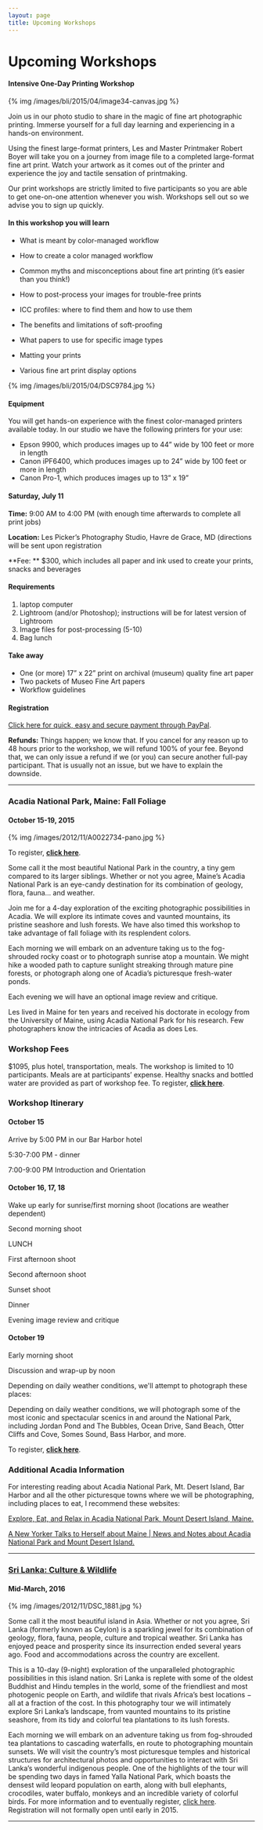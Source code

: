 ```yaml
---
layout: page
title: Upcoming Workshops
---
```

# Upcoming Workshops

#### Intensive One-Day Printing Workshop

{% img /images/bli/2015/04/image34-canvas.jpg %}

Join us in our photo studio to share in the magic of fine art photographic printing. Immerse yourself for a full day learning and experiencing in a hands-on environment.  

Using the finest large-format printers, Les and Master Printmaker Robert Boyer will take you on a journey from image file to a completed large-format fine art print. Watch your artwork as it comes out of the printer and experience the joy and tactile sensation of printmaking. 

Our print workshops are strictly limited to five participants so you are able to get one-on-one attention whenever you wish. Workshops sell out so we advise you to sign up quickly. 


#### In this workshop you will learn

- What is meant by color-managed workflow

- How to create a color managed workflow

- Common myths and misconceptions about fine art printing (it’s easier than you think!)

- How to post-process your images for trouble-free prints

- ICC profiles: where to find them and how to use them

- The benefits and limitations of soft-proofing

- What papers to use for specific image types

- Matting your prints

- Various fine art print display options

{% img /images/bli/2015/04/DSC9784.jpg %}

#### Equipment

You will get hands-on experience with the finest color-managed printers available today. In our studio we have the following printers for your use: 

- Epson 9900, which produces images up to 44” wide by 100 feet or more in length 
- Canon iPF6400, which produces images up to 24” wide by 100 feet or more in length
- Canon Pro-1, which produces images up to 13” x 19”

#### Saturday, July 11

**Time:** 	9:00 AM to 4:00 PM (with enough time afterwards to complete all print jobs)

**Location:**	Les Picker’s Photography Studio, Havre de Grace, MD (directions will be 	sent upon registration

**Fee:	** $300, which includes all paper and ink used to create your prints, snacks and beverages

#### Requirements
	
1. laptop computer
2. Lightroom (and/or Photoshop); instructions will be for latest version of 	Lightroom 
3. Image files for post-processing (5-10)
4. Bag lunch

#### Take away
- One (or more) 17” x 22” print on archival (museum) quality fine art paper
- Two packets of Museo Fine Art papers
- Workflow guidelines

#### Registration

[Click here for quick, easy and secure payment through PayPal](http://shop.lesterpickerphoto.com/page/802). 

**Refunds:**	 Things happen; we know that. If you cancel for any reason up to 48 hours prior to the workshop, we will refund 100% of your fee. Beyond that, we can only issue a refund if we (or you) can secure another full-pay participant. That is usually not an issue, but we have to explain the downside. 

---

### Acadia National Park, Maine: Fall Foliage

#### October 15-19, 2015

{% img /images/2012/11/A0022734-pano.jpg %}

To register, [**click here**](http://shop.lesterpickerphoto.com/page/801).

Some call it the most beautiful National Park in the country, a tiny gem compared to its larger siblings. Whether or not you agree, Maine’s Acadia National Park is an eye-candy destination for its combination of geology, flora, fauna… and weather.

Join me for a 4-day exploration of the exciting photographic possibilities in Acadia. We will explore its intimate coves and vaunted mountains, its pristine seashore and lush forests. We have also timed this workshop to take advantage of fall foliage with its resplendent colors.

Each morning we will embark on an adventure taking us to the fog-shrouded rocky coast or to photograph sunrise atop a mountain. We might hike a wooded path to capture sunlight streaking through mature pine forests, or photograph along one of Acadia’s picturesque fresh-water ponds.

Each evening we will have an optional image review and critique.

Les lived in Maine for ten years and received his doctorate in ecology from the University of Maine, using Acadia National Park for his research. Few photographers know the intricacies of Acadia as does Les.

### Workshop Fees

$1095, plus hotel, transportation, meals. The workshop is limited to 10 participants. Meals are at participants’ expense. Healthy snacks and bottled water are provided as part of workshop fee. To register, [**click here**](http://shop.lesterpickerphoto.com/page/801).

### Workshop Itinerary

#### October 15

Arrive by 5:00 PM in our Bar Harbor hotel

5:30-7:00 PM - dinner

7:00-9:00 PM Introduction and Orientation

#### October 16, 17, 18

Wake up early for sunrise/first morning shoot (locations are weather dependent)

Second morning shoot

LUNCH

First afternoon shoot

Second afternoon shoot

Sunset shoot

Dinner

Evening image review and critique

#### October 19

Early morning shoot

Discussion and wrap-up by noon

Depending on daily weather conditions, we'll attempt to photograph these places:

Depending on daily weather conditions, we will photograph some of the most iconic and spectacular scenics in and around the National Park, including Jordan Pond and The Bubbles, Ocean Drive, Sand Beach, Otter Cliffs and Cove, Somes Sound, Bass Harbor, and more.

To register, [**click here**](http://shop.lesterpickerphoto.com/page/801).

### Additional Acadia Information

For interesting reading about Acadia National Park, Mt. Desert Island, Bar Harbor and all the other picturesque towns where we will be photographing, including places to eat, I recommend these websites:

[Explore, Eat, and Relax in Acadia National Park, Mount Desert Island, Maine.](http://www.ouracadia.com/)

[A New Yorker Talks to Herself about Maine | News and Notes about Acadia National Park and Mount Desert Island.](https://ouracadia.wordpress.com/)

---

### [Sri Lanka: Culture & Wildlife](http://www.nikoniansacademy.com/all/viewWorkshop.html?course_id=1318) 
#### Mid-March, 2016

{% img /images/2012/11/DSC_1881.jpg %}

Some call it the most beautiful island in Asia. Whether or not you agree, Sri Lanka (formerly known as Ceylon) is a sparkling jewel for its combination of geology, flora, fauna, people, culture and tropical weather. Sri Lanka has enjoyed peace and prosperity since its insurrection ended several years ago. Food and accommodations across the country are excellent.

This is a 10-day (9-night) exploration of the unparalleled photographic possibilities in this island nation. Sri Lanka is replete with some of the oldest Buddhist and Hindu temples in the world, some of the friendliest and most photogenic people on Earth, and wildlife that rivals Africa’s best locations  − all at a fraction of the cost. In this photography tour we will intimately explore Sri Lanka’s landscape, from vaunted mountains to its pristine seashore, from its tidy and colorful tea plantations to its lush forests.

Each morning we will embark on an adventure taking us from fog-shrouded tea plantations to cascading waterfalls, en route to photographing mountain sunsets. We will visit the country’s most picturesque temples and historical structures for architectural photos and opportunities to interact with Sri Lanka’s wonderful indigenous people. One of the highlights of the tour will be spending two days in famed Yalla National Park, which boasts the densest wild leopard population on earth, along with bull elephants, crocodiles, water buffalo, monkeys and an incredible variety of colorful birds. For more information and to eventually register, [click here](http://www.nikoniansacademy.com/all/viewWorkshop.html?course_id=1318). Registration will not formally open until early in 2015.

---
